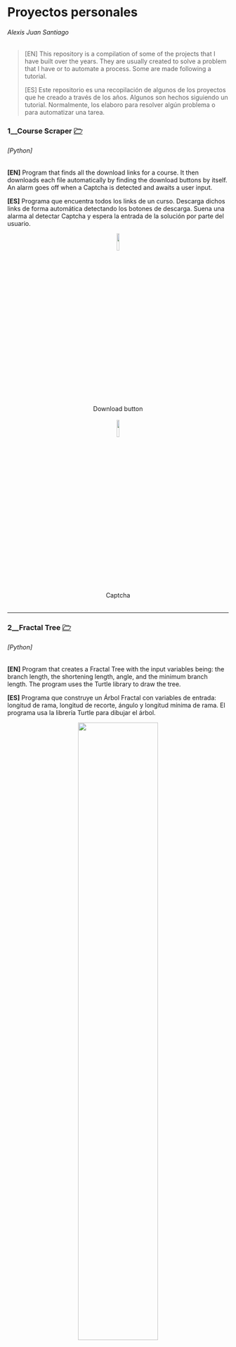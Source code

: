 # Proyectos personales
######  Alexis Juan Santiago


> [EN] This repository is a compilation of some of the projects that I have built over the years. They are usually created to solve a problem that I have or to automate a process. Some are made following a tutorial. 
> 
> [ES] Este repositorio es una recopilación de algunos de los proyectos que he creado a través de los años. Algunos son hechos siguiendo un tutorial. Normalmente, los elaboro para resolver algún problema o para automatizar una tarea.




### 1__Course Scraper [🗁](/CourseScraper)
###### *[Python]*

**[EN]** Program that finds all the download links for a course. It then downloads each file automatically by finding the download buttons by itself. An alarm goes off when a Captcha is detected and awaits a user input.

**[ES]** Programa que encuentra todos los links de un curso. Descarga dichos links de forma automática detectando los botones de descarga. Suena una alarma al detectar Captcha y espera la entrada de la solución por parte del usuario.

<div align="center"><img align="center" src="/CourseScraper/buttonnt.jpg" width="10%"></div>
<div align="center">Download button</div></br>
<div align="center"><img align="center" src="/CourseScraper/captcha.jpg" width="10%"></div>
<div align="center">Captcha</div></br>


_________________________________________________

### 2__Fractal Tree [🗁](/FractalTree)
###### *[Python]*


**[EN]** Program that creates a Fractal Tree with the input variables being: the branch length, the shortening length, angle, and the minimum branch length. The program uses the Turtle library to draw the tree.

**[ES]** Programa que construye un Árbol Fractal con variables de entrada: longitud de rama, longitud de recorte, ángulo y longitud mínima de rama. El programa usa la librería Turtle para dibujar el árbol.

<div align="center"><img align="center" src="/FractalTree/50_10_30.png" width="60%"></div>
<div align="center">Fractal Tree with initial values: 50, 1, 30</div></br>
<div align="center"><img align="center" src="/FractalTree/40_4.5_20.png" width="60%"></div>
<div align="center">Fractal Tree with initial values: 40, 4.5, 20</div></br>
<div align="center"><img align="center" src="/FractalTree/40_4.5_30.png" width="60%"></div>
<div align="center">Fractal Tree with initial values: 40, 4.5, 30</div></br>
<div align="center"><img align="center" src="/FractalTree/50_5_30.png" width="60%"></div>
<div align="center">Fractal Tree with initial values: 50, 5, 30</div></br>
<div align="center"><img align="center" src="/FractalTree/50_4_30.png" width="60%"></div>
<div align="center">Fractal Tree with initial values: 50, 4, 30</div></br>

_________________________________________________

### 3__Colores [🗁](/Colores)
###### *[HTML, JavaScript, CSS]*


**[EN]** Simple web page that generates a random gradient background on start and upon clicking the "Generate" button. The background gets updated using Javascript and the new color values are displayed in the central box in RGB, HEX and CMYK.

**[ES]** Página web simple que genera un fondo degradado al iniciarse y al hacer clic en el botón "Generate". El fondo se actualiza con Javascript y los valores del nuevo color se muestran en la caja central en RGB, HEX y CMYK. 

<div align="center"><img align="center" src="/Colores/Colores_1.png" width="60%"></div>
<div align="center">Degradado</div></br>

<div align="center"><img align="center" src="/Colores/Colores_2.png" width="60%"></div>
<div align="center">Degradado</div></br>

<div align="center"><img align="center" src="/Colores/Colores_3.png" width="60%"></div>
<div align="center">Color sólido</div></br>

_________________________________________________

### 4__Canadian Flag [🗁](/CanadaFlag)
###### *[Python]*

**[EN]** Program that generates a new image with the median RGB values of different similar-sized images. OS, Numpy and PIL libraries are used. The project name comes from the fact that I used flags from the Canadian Provincies and Territories as my working examples.

**[ES]** Programa que genera una imagen nueva con los valores RGB medios de diferentes imágenes (dimensiones similares). Se utilizan las librerías OS, Numpy, PIL. El nombre del proyecto viene del hecho que uso las banderas de las provincias y territorios de Canadá como ejemplos de trabajo.


<div align="center"><img align="center" src="/CanadaFlag/flags/a (1).png" width="60%"></div>
<div align="center">British Columbia's Flag</div></br>
<div align="center"><img align="center" src="/CanadaFlag/flags/a (4).png" width="60%"></div>
<div align="center">Nunavut's Flag</div></br>
<div align="center"><img align="center" src="/CanadaFlag/flags/a (5).png" width="60%"></div>
<div align="center">Manitoba's Flag</div></br>
<div align="center"><img align="center" src="/CanadaFlag/resultmed.png" width="60%"></div>
<div align="center">Median Flag</div></br>

_________________________________________________

### 5__Sierpiński triangle [🗁](/Sierpiński%20triangle)
###### *[Python]*

**[EN]** This program places 3 pixels that represent the 3 vertices of an equilateral triangle. It then proceeds to plot the position which is the midpoint between the current position and a random vertex.
The canvas dimensions, the number of iterations and the pixels color can be modified.

**[ES]** Este programa coloca 3 píxeles que representan los 3 vértices de un triángulo equilátero. Entonces se procede a pintar la posición que es el punto medio entre la posición actual y un vértice aleatorio.
Se pueden variar las dimensiones del lienzo, el número de iteraciones y el color de los píxeles.

<div align="center"><img align="center" src="/Sierpiński%20triangle/2000_1734_1000000_(255,0,0)%20(Personalizado).png" width="60%"></div>
<div align="center">Sierpiński triangle with initial values: 2000, 1000000, (255, 0, 0)</div></br>

<div align="center"><img align="center" src="/Sierpiński%20triangle/3000_2600_1500000_(200,100,50)%20(Personalizado).png" width="60%"></div>
<div align="center">Sierpiński triangle with initial values: 3000, 1500000, (200, 100, 50)</div></br>

<div align="center"><img align="center" src="/Sierpiński%20triangle/5000_4332_1500000_(0,100,100)%20(Personalizado).png " width="60%"></div>
<div align="center">Sierpiński triangle with initial values: 5000, 1500000, (0, 100, 100)</div></br>

> [Further reading](https://en.wikipedia.org/wiki/Sierpi%C5%84ski_triangle)

_________________________________________________

### 6__Snake [🗁](/Snake)
###### *[C#]*

**[EN]** Snake is a C# plug-in for Grasshopper (Rhinoceros 3D) that contains 3 functions: Clothoid Generator, Curve Straightener, Centroid Finder.
The first two functions were created to aid me during the Road Design Course that I took at the Slovak University of Technology in Bratislava.

**[ES]** Snake es un plug-in para Grasshopper (Rhinoceros 3D) programado en C# que contiene 3 funciones: Generador de Clotoides, Aplanador de Curvas y Buscador de Centroide.
Las dos primeras funciones las creé para ayudarme durante el curso de Diseño de Carreteras de la Universidad Eslovaca de Tecnología en Bratislava.

##### 6.1__Clothoid
**[EN]** Function that generates a Clothoid (Euler Spiral) that allows for a smooth transition between a straight line and a circumference arc.

**[ES]** Función que genera una Clotoide (Espiral de Euler) que permite una transición cómoda entre una recta i un arco de circunferencia.

<div align="center"><img align="center" src="/Snake/img/f6.PNG" width="60%"></div>
<div align="center">Grasshopper UI with the Clothoid component and its input and output variables</div></br>
<div align="center"><img align="center" src="/Snake/img/f7.PNG" width="60%"></div>
<div align="center">Rhino UI with the plotted Clothoid</div></br>
<div align="center"><img align="center" src="/Snake/img/f8.PNG" width="60%"></div>
<div align="center">Final assignment with a Clothoid that has been generated with this plugin</div></br>

>[Further reading](https://en.wikipedia.org/wiki/Euler_spiral)


##### 6.2__Straightener
**[EN]** Function that straightens a curve while maintaining the overall length.

**[ES]** Función que aplana una curva manteniendo su longitud.

<div align="center"><img align="center" src="/Snake/img/f2.PNG" width="60%"></div>
<div align="center">Grasshopper UI with the Curve Straightener component and its input and output variables</div></br>
<div align="center"><img align="center" src="/Snake/img/f3.PNG" width="60%"></div>
<div align="center">Rhino UI with the plotted original curve and the straightened one</div></br>
<div align="center"><img align="center" src="/Snake/img/f9.PNG" width="60%"></div>
<div align="center">Final assignment with a Straightened Curve that has been generated with this plugin</div></br>


##### 6.3__Centroid
**[EN]** Function that finds the centroid of multiple points.

**[ES]** Función que encuentra el centroide de múltiples puntos.

<div align="center"><img align="center" src="/Snake/img/f4.PNG" width="60%"></div>
<div align="center">Grasshopper UI with the Centroid component and its input and output variables</div></br>
<div align="center"><img align="center" src="/Snake/img/f5.PNG" width="60%"></div>
<div align="center">Rhino UI with the plotted points and centroid</div></br>

>[Further reading](https://en.wikipedia.org/wiki/Centroid)



_________________________________________________

### 7__ArchDownloader [🗁](/ArchDownloader)
###### *[PHP]*


**[EN]** Program that downloads all the pictures, renders and drawings from an Architecture page.

**[ES]** Programa que descarga todas las imágenes, renders y dibujos de una página de arquitectura.

<div align="center"><img align="center" src="/ArchDownloader/projects/Batch/87020-China-Resources-Tower/1 (Personalizado).jpg" width="60%"></div>
<div align="center">Imagen de muestra descargada del proyecto con índice 87020</div></br>


_________________________________________________
